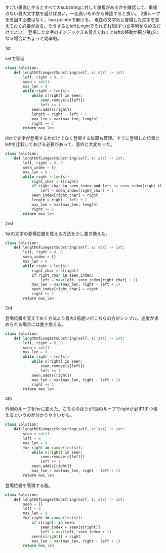すごい愚直にやるとすべてのsubstringに対して重複があるかを確認して、重複のない最大文字数を返せば良い。一応長いものから確認すると良い。
2重ループをを回す必要はなく、two pointerで解ける。
現在の文字列と登場した文字を覚えておく必要がある。そうするとleftとrightでそれぞれ1回ずつ文字列をなめるだけでよい。
登場した文字のインデックスも覚えておくとleftの移動が飛び飛びになる場合にちょっと効率的。

1st

setで管理
```python
class Solution:
    def lengthOfLongestSubstring(self, s: str) -> int:
        left, right = 0, 0
        seen = set()
        max_len = 0
        while right < len(s):
            while s[right] in seen:
                seen.remove(s[left])
                left += 1
            seen.add(s[right])
            length = right - left + 1
            max_len = max(max_len, length)
            right += 1
        return max_len
```

dictで文字が登場するかだけでなく登場する位置も管理。すでに登場した位置とleftを比較してあげる必要があって、意外と大変だった。
```python
class Solution:
    def lengthOfLongestSubstring(self, s: str) -> int:
        left, right = 0, 0
        seen_index = {}
        max_len = 0
        while right < len(s):
            right_char = s[right]
            if right_char in seen_index and left <= seen_index[right_char]:
                left = seen_index[right_char] + 1
            seen_index[right_char] = right
            length = right - left + 1
            max_len = max(max_len, length)
            right += 1
        return max_len
```

2nd

1stの文字の登場位置を覚える方法を少し書き換えた。

```python
class Solution:
    def lengthOfLongestSubstring(self, s: str) -> int:
        left, right = 0, 0
        seen_index = {}
        max_len = 0
        while right < len(s):
            right_char = s[right]
            if right_char in seen_index:
                left = max(left, seen_index[right_char] + 1)
            max_len = max(max_len, right - left + 1)
            seen_index[right_char] = right
            right += 1
        return max_len
```

3rd

登場位置を覚えておく方法より最大2倍遅いがこちらの方がシンプル。速度が求められる場合には書き換える。

```python
class Solution:
    def lengthOfLongestSubstring(self, s: str) -> int:
        left, right = 0, 0
        seen = set()
        max_len = 0
        while right < len(s):
            while s[right] in seen:
                seen.remove(s[left])
                left += 1
            seen.add(s[right])
            max_len = max(max_len, right - left + 1)
            right += 1
        return max_len
```

4th

外側のループをforに変えた。こちらのほうが1回のループでrightが必ず1ずつ増えるというのが分かりやすいかも。
```python
class Solution:
    def lengthOfLongestSubstring(self, s: str) -> int:
        seen = set()
        left = 0
        max_len = 0
        for right in range(len(s)):
            while s[right] in seen:
                seen.remove(s[left])
                left += 1
            seen.add(s[right])
            max_len = max(max_len, right - left + 1)
        return max_len
```

登場位置を管理する版。
```python
class Solution:
    def lengthOfLongestSubstring(self, s: str) -> int:
        seen = {}
        left = 0
        max_len = 0
        for right in range(len(s)):
            if s[right] in seen:
                seen_index = seen[s[right]]
                left = max(left, seen_index + 1)
            seen[s[right]] = right
            max_len = max(max_len, right - left + 1)
        return max_len
```
